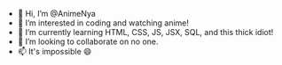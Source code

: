 
- 👋 Hi, I’m @AnimeNya
- 👀 I’m interested in coding and watching anime!
- 🌱 I’m currently learning HTML, CSS, JS, JSX, SQL, and this thick idiot!
- 💞️ I’m looking to collaborate on no one.
- 📫 It's impossible 😄
<!---
AnimeNya/AnimeNya is a ✨ special ✨ repository because its `README.md` (this file) appears on your GitHub profile.
You can click the Preview link to take a look at your changes.
--->
